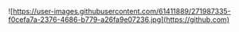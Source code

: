![https://user-images.githubusercontent.com/61411889/271987335-f0cefa7a-2376-4686-b779-a26fa9e07236.jpg](https://github.com)
